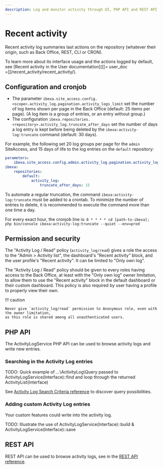 ```yaml
---
description: Log and monitor activity through UI, PHP API and REST API.
---
```


# Recent activity

Recent activity log summaries last actions on the repository (whatever their origin, such as Back Office, REST, CLI or CRON).

To learn more about its interface usage and the actions logged by default, see [Recent activity in the User documentation]([[= user_doc =]]/recent_activity/recent_activity/).

## Configuration and cronjob

* The parameter `ibexa.site_access.config.<scope>.activity_log.pagination.activity_logs_limit` set the number of log items shown per page in the Back Office (default: 25 items per page). (A log item is a group of entries, or an entry without group.)
* The configuration `ibexa.repositories.<repository>.activity_log.truncate_after_days` set the number of days a log entry is kept before being deleted by the `ibexa:activity-log:truncate` command (default: 30 days).

For example, the following set 20 log groups per page for the `admin` SiteAccess, and 15 days of life to the log entries on the `default` repository:

```yaml
parameters:
    ibexa.site_access.config.admin.activity_log.pagination.activity_logs_limit: 20
ibexa:
    repositories:
        default:
            activity_log:
                truncate_after_days: 15
```

To automate a regular truncation, the command `ibexa:activity-log:truncate` must be added to a crontab.
To minimize the number of entries to delete, it is recommended to execute the command more than one time a day.

For every exact hour, the cronjob line is:
`0 * * * * cd [path-to-ibexa]; php bin/console ibexa:activity-log:truncate --quiet --env=prod`

## Permission and security

The "Activity Log / Read" policy (`activity_log/read`) gives a role the access to
the "Admin > Activity list", the dashboard's "Recent activity" block, and the user profile's "Recent activity".
It can be limited to "Only own log".

The "Activity Log / Read" policy should be given to every roles having access to the Back Office,
at least with the "Only own log" owner limitation,
to allow them to use the "Recent activity" block in the default dashboard or their custom dashboard.
This policy is also required by user having a profile to properly view their own.

!!! caution

    Never give `activity_log/read` permission to Anonymous role, even with the owner limitation,
    as this role is shared among all unauthenticated users.

## PHP API

The ActivityLogService PHP API can be used to browse activity logs and write new entries.

### Searching in the Activity Log entries

TODO: Quick example of …\ActivityLog\Query passed to ActivityLogService(Interface)::find and loop through the returned ActivityList(Interface)

See [Activity Log Search Criteria reference](activity_log_search.md) to discover query possibilities.

### Adding custom Activity Log entries

Your custom features could write into the activity log.

TODO: Illustrate the use of ActivityLogService(Interface)::build & ActivityLogService(Interface)::save

## REST API

REST API can be used to browse activity logs, see in the [REST API reference](../../api/rest_api/rest_api_reference/rest_api_reference.html#monitoring-activity-log).
